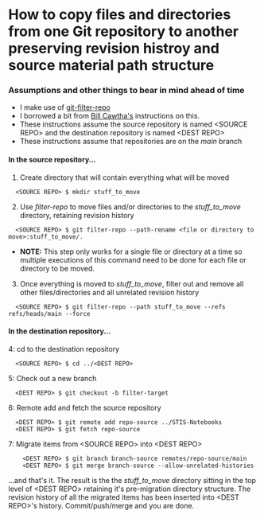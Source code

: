 # How to copy files and directories from one Git repository to another preserving revision histroy and source material path structure
### Assumptions and other things to bear in mind ahead of time
* I make use of [git-filter-repo](https://github.com/newren/git-filter-repo)
* I borrowed a bit from [Bill Cawtha's](https://blog.billyc.io/how-to-copy-one-or-more-files-from-one-git-repo-to-another-and-keep-the-git-history/) instructions on this.
* These instructions assume the source repository is named \<SOURCE REPO> and the destination repository is named \<DEST REPO>
* These instructions assume that repositories are on the _main_ branch
 
#### In the source repository...
1. Create directory that will contain everything what will be moved
```
  <SOURCE REPO> $ mkdir stuff_to_move
```

2. Use _filter-repo_ to move files and/or directories to the _stuff_to_move_ directory, retaining revision history
```
  <SOURCE REPO> $ git filter-repo --path-rename <file or directory to move>:stuff_to_move/.
```
* **NOTE:** This step only works for a single file or directory at a time so multiple executions of this command need to be done for each file or directory to be moved.    

3. Once everything is moved to _stuff_to_move_, filter out and remove all other files/directories and all unrelated revision history
```
  <SOURCE REPO> $ git filter-repo --path stuff_to_move --refs refs/heads/main --force
```

#### In the destination repository...
4: cd to the destination repository
```
  <SOURCE REPO> $ cd ../<DEST REPO>
```

5: Check out a new branch
```
  <DEST REPO> $ git checkout -b filter-target
```

6: Remote add and fetch the source repository
```
  <DEST REPO> $ git remote add repo-source ../STIS-Notebooks
  <DEST REPO> $ git fetch repo-source
```

7: Migrate items from \<SOURCE REPO> into \<DEST REPO>
```
    <DEST REPO> $ git branch branch-source remotes/repo-source/main
    <DEST REPO> $ git merge branch-source --allow-unrelated-histories
```
...and that's it. The result is the the _stuff_to_move_ directory sitting in the top level of \<DEST REPO> retaining it's pre-migration directory structure. The revision history 
      of all the migrated items has been inserted into \<DEST REPO>'s history. Commit/push/merge and you are done.
